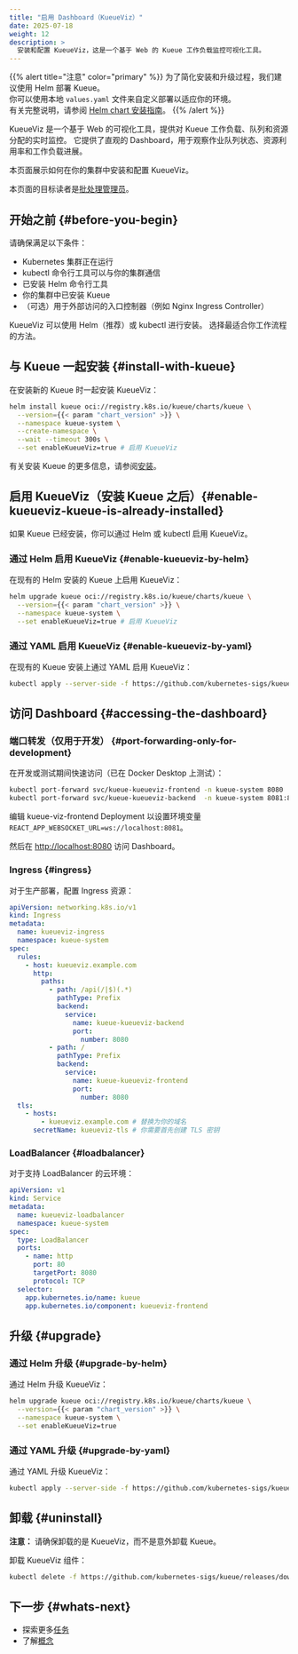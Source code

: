 ```yaml
---
title: "启用 Dashboard（KueueViz）"
date: 2025-07-18
weight: 12
description: >
  安装和配置 KueueViz，这是一个基于 Web 的 Kueue 工作负载监控可视化工具。
---
```


{{% alert title="注意" color="primary" %}}
为了简化安装和升级过程，我们建议使用 Helm 部署 Kueue。  
你可以使用本地 `values.yaml` 文件来自定义部署以适应你的环境。  
有关完整说明，请参阅 [Helm chart 安装指南](/zh-CN/docs/installation/#install-by-helm)。
{{% /alert %}}

KueueViz 是一个基于 Web 的可视化工具，提供对 Kueue 工作负载、队列和资源分配的实时监控。
它提供了直观的 Dashboard，用于观察作业队列状态、资源利用率和工作负载进展。

本页面展示如何在你的集群中安装和配置 KueueViz。

本页面的目标读者是[批处理管理员](/zh-CN/docs/tasks#batch-administrator)。

## 开始之前 {#before-you-begin}

请确保满足以下条件：

- Kubernetes 集群正在运行
- kubectl 命令行工具可以与你的集群通信
- 已安装 Helm 命令行工具
- 你的集群中已安装 Kueue
- （可选）用于外部访问的入口控制器（例如 Nginx Ingress Controller）

KueueViz 可以使用 Helm（推荐）或 kubectl 进行安装。
选择最适合你工作流程的方法。

## 与 Kueue 一起安装 {#install-with-kueue}

在安装新的 Kueue 时一起安装 KueueViz：

```bash
helm install kueue oci://registry.k8s.io/kueue/charts/kueue \
  --version={{< param "chart_version" >}} \
  --namespace kueue-system \
  --create-namespace \
  --wait --timeout 300s \
  --set enableKueueViz=true # 启用 KueueViz
```

有关安装 Kueue 的更多信息，请参阅[安装](/zh-CN/docs/installation)。

## 启用 KueueViz（安装 Kueue 之后）{#enable-kueueviz-kueue-is-already-installed}

如果 Kueue 已经安装，你可以通过 Helm 或 kubectl 启用 KueueViz。

### 通过 Helm 启用 KueueViz {#enable-kueueviz-by-helm}

在现有的 Helm 安装的 Kueue 上启用 KueueViz：

```bash
helm upgrade kueue oci://registry.k8s.io/kueue/charts/kueue \
  --version={{< param "chart_version" >}} \
  --namespace kueue-system \
  --set enableKueueViz=true # 启用 KueueViz
```

### 通过 YAML 启用 KueueViz {#enable-kueueviz-by-yaml}

在现有的 Kueue 安装上通过 YAML 启用 KueueViz：

```bash
kubectl apply --server-side -f https://github.com/kubernetes-sigs/kueue/releases/download/{{< param "chart_version" >}}/kueueviz.yaml
```

## 访问 Dashboard {#accessing-the-dashboard}

### 端口转发（仅用于开发） {#port-forwarding-only-for-development}

在开发或测试期间快速访问（已在 Docker Desktop 上测试）：

```bash
kubectl port-forward svc/kueue-kueueviz-frontend -n kueue-system 8080
kubectl port-forward svc/kueue-kueueviz-backend  -n kueue-system 8081:8080
```

编辑 kueue-viz-frontend Deployment 以设置环境变量
`REACT_APP_WEBSOCKET_URL=ws://localhost:8081`。

然后在 [http://localhost:8080](http://localhost:8080) 访问 Dashboard。

### Ingress {#ingress}

对于生产部署，配置 Ingress 资源：

```yaml
apiVersion: networking.k8s.io/v1
kind: Ingress
metadata:
  name: kueueviz-ingress
  namespace: kueue-system
spec:
  rules:
    - host: kueueviz.example.com
      http:
        paths:
          - path: /api(/|$)(.*)
            pathType: Prefix
            backend:
              service:
                name: kueue-kueueviz-backend
                port:
                  number: 8080
          - path: /
            pathType: Prefix
            backend:
              service:
                name: kueue-kueueviz-frontend
                port:
                  number: 8080
  tls:
    - hosts:
        - kueueviz.example.com # 替换为你的域名
      secretName: kueueviz-tls # 你需要首先创建 TLS 密钥
```

### LoadBalancer {#loadbalancer}

对于支持 LoadBalancer 的云环境：

```yaml
apiVersion: v1
kind: Service
metadata:
  name: kueueviz-loadbalancer
  namespace: kueue-system
spec:
  type: LoadBalancer
  ports:
    - name: http
      port: 80
      targetPort: 8080
      protocol: TCP
  selector:
    app.kubernetes.io/name: kueue
    app.kubernetes.io/component: kueueviz-frontend
```

## 升级 {#upgrade}

### 通过 Helm 升级 {#upgrade-by-helm}

通过 Helm 升级 KueueViz：

```bash
helm upgrade kueue oci://registry.k8s.io/kueue/charts/kueue \
  --version={{< param "chart_version" >}} \
  --namespace kueue-system \
  --set enableKueueViz=true
```

### 通过 YAML 升级 {#upgrade-by-yaml}

通过 YAML 升级 KueueViz：

```bash
kubectl apply --server-side -f https://github.com/kubernetes-sigs/kueue/releases/download/{{< param "chart_version" >}}/kueueviz.yaml
```

## 卸载 {#uninstall}

**注意：** 请确保卸载的是 KueueViz，而不是意外卸载 Kueue。

卸载 KueueViz 组件：

```bash
kubectl delete -f https://github.com/kubernetes-sigs/kueue/releases/download/{{< param "chart_version" >}}/kueueviz.yaml
```

## 下一步 {#whats-next}

- 探索更多[任务](/zh-CN/docs/tasks)
- 了解[概念](/zh-CN/docs/concepts)
